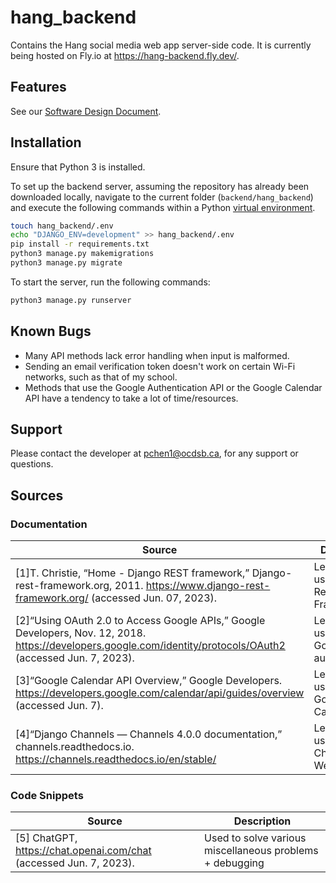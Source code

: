 # hang_backend

Contains the Hang social media web app server-side code.
It is currently being hosted on Fly.io at <https://hang-backend.fly.dev/>.

## Features

See
our [Software Design Document](https://docs.google.com/document/d/1KqFwbiebzT0QTHF0ToAmrpIA2fmafQMht8qQp-a-gWc/edit?usp=sharing).

## Installation

Ensure that Python 3 is installed.

To set up the backend server, assuming the repository has already been downloaded locally, navigate to the current 
folder (`backend/hang_backend`) and execute the following commands within a 
Python [virtual environment](https://docs.python.org/3/library/venv.html).

```bash
touch hang_backend/.env
echo "DJANGO_ENV=development" >> hang_backend/.env
pip install -r requirements.txt
python3 manage.py makemigrations
python3 manage.py migrate
```

To start the server, run the following commands:

```bash
python3 manage.py runserver
```

## Known Bugs

- Many API methods lack error handling when input is malformed.
- Sending an email verification token doesn't work on certain Wi-Fi networks, such as that of my school.
- Methods that use the Google Authentication API or the Google Calendar API have a tendency to take a lot of
  time/resources.

## Support

Please contact the developer at [pchen1@ocdsb.ca](), for any support or questions.

## Sources

### Documentation

| Source                                                                                                                                                         | Description                                         |
|----------------------------------------------------------------------------------------------------------------------------------------------------------------|-----------------------------------------------------|
| [1]T. Christie, “Home - Django REST framework,” Django-rest-framework.org, 2011. https://www.django-rest-framework.org/ (accessed Jun. 07, 2023).              | Learn how to use Django Rest Framework              |
| [2]“Using OAuth 2.0 to Access Google APIs,” Google Developers, Nov. 12, 2018. https://developers.google.com/identity/protocols/OAuth2 (accessed Jun. 7, 2023). | Learn how to use the Google API for authentication. |
| [3]“Google Calendar API Overview,” Google Developers. https://developers.google.com/calendar/api/guides/overview (accessed Jun. 7).                            | Learn how to use the Google Calendar API.           |
| [4]“Django Channels — Channels 4.0.0 documentation,” channels.readthedocs.io. https://channels.readthedocs.io/en/stable/                                       | Learn how to use Django Channels for WebSockets.    |                                                                                |

### Code Snippets

| Source                                                                                                                                              | Description                                              |
|-----------------------------------------------------------------------------------------------------------------------------------------------------|----------------------------------------------------------|
| [5] ChatGPT, https://chat.openai.com/chat (accessed Jun. 7, 2023).                                                                                  | Used to solve various miscellaneous problems + debugging |
